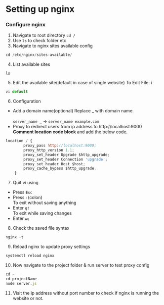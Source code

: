# Setting up nginx

### Configure nginx

1. Navigate to root directory <code>cd /</code><br/>
2. Use <code>ls</code> to check folder etc
3. Navigate to nginx sites available config
```javascript
cd /etc/nginx/sites-available/
```
4. List available sites 
```javacript
ls
```
 5. Edit the available site(default in case of single website)
 To Edit File: i
 
 ```javascript
 vi default
 ```
6. Configuration
- Add a domain name(optional)
Replace _ with domain name. <br/><code> server_name _</code> -> <code>server_name example.com</code>
- Proxy to redirect users from ip address to http://localhost:9000<br/>
<b>Comment location code block</b> and add the below code.
```javascript
location / {
        proxy_pass http://localhost:9000;
        proxy_http_version 1.1;
        proxy_set_header Upgrade $http_upgrade;
        proxy_set_header Connection 'upgrade';
        proxy_set_header Host $host;
        proxy_cache_bypass $http_upgrade;
    }
```

7. Quit vi using<br/>
- Press <code>Esc</code><br/>
- Press <code>:</code>(colon)<br/>
To exit without saving anything
- Enter <code>q!</code><br/>
To exit while saving changes
- Enter <code>wq</code>

8. Check the saved file syntax
```javascript
nginx -t
```
9. Reload nginx to update proxy settings
```javascript
systemctl reload nginx
```
10. Now navigate to the project folder & run server to test proxy config
```javascript
cd ~
cd projectName
node server.js
```
11. Visit the ip address without port number to check if nginx is running the website or not.
